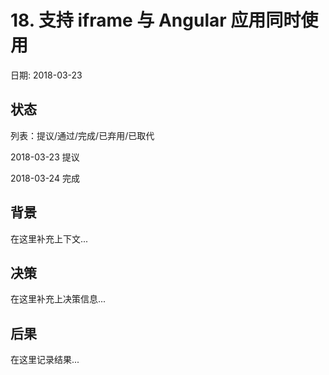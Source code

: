 # 18. 支持 iframe 与 Angular 应用同时使用

日期: 2018-03-23

## 状态

列表：提议/通过/完成/已弃用/已取代

2018-03-23 提议

2018-03-24 完成

## 背景

在这里补充上下文...

## 决策

在这里补充上决策信息...

## 后果

在这里记录结果...
